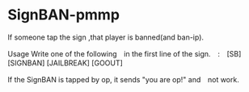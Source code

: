 # SignBAN-pmmp
If someone tap the sign ,that player is banned(and ban-ip).

Usage
Write one of the following　in the first line of the sign.　:　[SB] [SIGNBAN] [JAILBREAK] [GOOUT] 

If the SignBAN is tapped by op, it sends "you are op!" and　not work.
